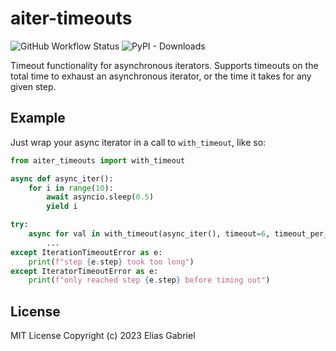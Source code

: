 # aiter-timeouts

![GitHub Workflow Status](https://img.shields.io/github/actions/workflow/status/thearchitector/aiter-timeouts/ci.yaml?label=tests&style=flat-square)
![PyPI - Downloads](https://img.shields.io/pypi/dw/aiter-timeouts?style=flat-square)

Timeout functionality for asynchronous iterators. Supports timeouts on the total time to exhaust an asynchronous iterator, or the time it takes for any given step.

## Example

Just wrap your async iterator in a call to `with_timeout`, like so:

```python
from aiter_timeouts import with_timeout

async def async_iter():
    for i in range(10):
        await asyncio.sleep(0.5)
        yield i

try:
    async for val in with_timeout(async_iter(), timeout=6, timeout_per_step=1):
        ...
except IterationTimeoutError as e:
    print(f"step {e.step} took too long")
except IteratorTimeoutError as e:
    print(f"only reached step {e.step} before timing out")
```

## License

MIT License
Copyright (c) 2023 Elias Gabriel
